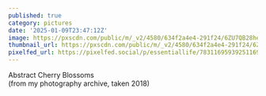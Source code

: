 ```yaml
---
published: true
category: pictures
date: '2025-01-09T23:47:12Z'
image: https://pxscdn.com/public/m/_v2/4580/634f2a4e4-291f24/6ZU7QB28hesW/2Cs8I9Dvfn3hTDjMGGspHNFbIBTTrUWLG5rIfzC2.jpg
thumbnail_url: https://pxscdn.com/public/m/_v2/4580/634f2a4e4-291f24/6ZU7QB28hesW/2Cs8I9Dvfn3hTDjMGGspHNFbIBTTrUWLG5rIfzC2_thumb.jpg
pixelfed_url: https://pixelfed.social/p/essentiallife/783116959392511696
---
```


Abstract Cherry Blossoms  
(from my photography archive, taken 2018)